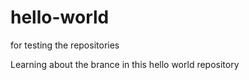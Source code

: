 # hello-world
for testing the repositories

Learning about the brance in this hello world repository

